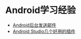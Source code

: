 # Android学习经验
* [Android后台发送邮件](https://github.com/a857091365/weiwangblog/blob/master/android_%E5%90%8E%E5%8F%B0%E5%8F%91%E9%80%81%E9%82%AE%E4%BB%B6.md)
* [Android Studio几个好用的插件]()
